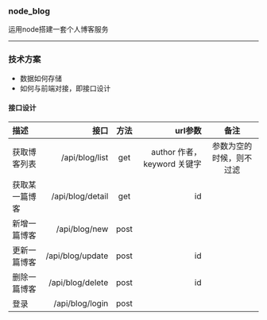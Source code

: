 ### node_blog
运用node搭建一套个人博客服务

---


### 技术方案
- 数据如何存储
- 如何与前端对接，即接口设计


#### 接口设计
| 描述 | 接口 | 方法 | url参数 | 备注 |
| :-----| ----: | :----: | ----: | :----: |
| 获取博客列表 | /api/blog/list | get | author 作者， keyword 关键字 | 参数为空的时候，则不过滤 |
| 获取某一篇博客 | /api/blog/detail | get | id | |
| 新增一篇博客 | /api/blog/new | post | | |
| 更新一篇博客 | /api/blog/update | post | id | |
| 删除一篇博客 | /api/blog/delete | post | id | |
| 登录 | /api/blog/login | post | | |